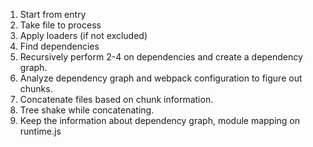 1. Start from entry
2. Take file to process
3. Apply loaders (if not excluded)
4. Find dependencies
5. Recursively perform 2-4 on dependencies and create a dependency graph.
6. Analyze dependency graph and webpack configuration to figure out chunks.
7. Concatenate files based on chunk information.
8. Tree shake while concatenating.
9. Keep the information about dependency graph, module mapping on runtime.js

